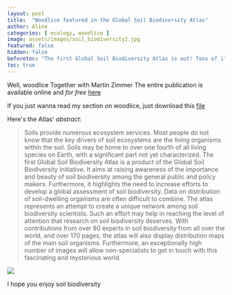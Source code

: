 ```yaml
---
layout: post
title:  "Woodlice featured in the Global Soil Biodiversity Atlas"
author: Aline
categories: [ ecology, woodlice ]
image: assets/images/soil_biodiversity2.jpg
featured: false
hidden: false
beforetoc: "The first Global Soil Biodiversity Atlas is out! Tons of illustrations and precious info on the amazing soil creatures"
toc: true
---
```


Well, woodlice
Together with Martin Zimmer
The entire publication is available online and _for free_ <a href="https://ec.europa.eu/jrc/en/publication/global-soil-biodiversity-atlas">here</a>

If you just wanna read my section on woodlice, just download this <a href="assets/files/woodlice_atlas.pdf">file</a>

Here's the Atlas' *abstract*:

> Soils provide numerous ecosystem services. Most people do not know that the key drivers of soil ecosystems are the living organisms within the soil. Soils may be home to over one fourth of all living species on Earth, with a significant part not yet characterized. The first Global Soil Biodiversity Atlas is a product of the Global Soil Biodiversity Initiative. It aims at raising awareness of the importance and beauty of soil biodiversity among the general public and policy makers. Furthermore, it highlights the need to increase efforts to develop a global assessment of soil biodiversity. Data on distribution of soil-dwelling organisms are often difficult to combine. The atlas represents an attempt to create a unique network among soil biodiversity scientists. Such an effort may help in reaching the level of attention that research on soil biodiversity deserves. With contributions from over 80 experts in soil biodiversity from all over the world, and over 170 pages, the atlas will also display distribution maps of the main soil organisms. Furthermore, an exceptionally high number of images will allow non-specialists to get in touch with this fascinating and mysterious world.

<img src="AlineQuadros/assets/images/soil_biodiversity.jpg">

 <span class="spoiler">I hope you enjoy soil biodiversity</span>
